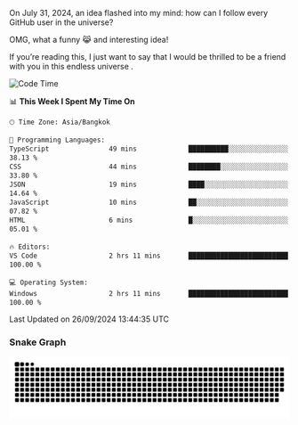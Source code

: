 On July 31, 2024, an idea flashed into my mind: how can I follow every GitHub user in the universe?

OMG, what a funny 😹 and interesting idea!

If you’re reading this, I just want to say that I would be thrilled to be a friend with you in this endless universe . 


<!--START_SECTION:waka-->
![Code Time](http://img.shields.io/badge/Code%20Time-14%20hrs%2035%20mins-blue)

📊 **This Week I Spent My Time On** 

```text
🕑︎ Time Zone: Asia/Bangkok

💬 Programming Languages: 
TypeScript               49 mins             ██████████░░░░░░░░░░░░░░░   38.13 % 
CSS                      44 mins             ████████░░░░░░░░░░░░░░░░░   33.80 % 
JSON                     19 mins             ████░░░░░░░░░░░░░░░░░░░░░   14.64 % 
JavaScript               10 mins             ██░░░░░░░░░░░░░░░░░░░░░░░   07.82 % 
HTML                     6 mins              █░░░░░░░░░░░░░░░░░░░░░░░░   05.01 % 

🔥 Editors: 
VS Code                  2 hrs 11 mins       █████████████████████████   100.00 % 

💻 Operating System: 
Windows                  2 hrs 11 mins       █████████████████████████   100.00 % 
```


 Last Updated on 26/09/2024 13:44:35 UTC
<!--END_SECTION:waka-->

### Snake Graph
![snake graph](https://github.com/tqlucitvn/tqlucitvn/blob/snake-graph-output/github-contribution-grid-snake.svg)
